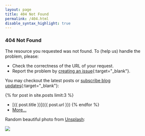 ```yaml
---
layout: page
title: 404 Not Found
permalink: /404.html
disable_syntax_highlight: true
---
```


### 404 Not Found

The resource you requested was not found. To (help us) handle the problem, please:

* Check the correctness of the URL of your request.
* Report the problem by [creating an issue](https://github.com/crispgm/crispgm.com/issues/new?title=[Report]%20404%20Not%20Found){:target="_blank"}.

You may checkout the latest posts or [subscribe blog updates](feed.xml){:target="_blank"}:

{% for post in site.posts limit:3 %}
* [{{ post.title }}]({{ post.url }})
{% endfor %}
* [More...](/blog.html)

Random beautiful photo from [Unsplash](https://unsplash.com/):

![](https://source.unsplash.com/random)